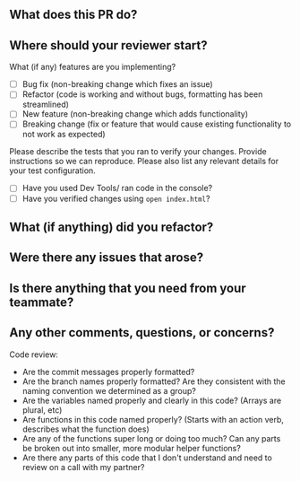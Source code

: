 What does this PR do?
-
Where should your reviewer start?
-
What (if any) features are you implementing?
- [ ] Bug fix (non-breaking change which fixes an issue)
- [ ] Refactor (code is working and without bugs, formatting has been streamlined)
- [ ] New feature (non-breaking change which adds functionality)
- [ ] Breaking change (fix or feature that would cause existing functionality to not work as expected)

Please describe the tests that you ran to verify your changes. Provide instructions so we can reproduce. Please also list any relevant details for your test configuration.

- [ ] Have you used Dev Tools/ ran code in the console?
- [ ] Have you verified changes using `open index.html`?

What (if anything) did you refactor?
-
Were there any issues that arose?
-
Is there anything that you need from your teammate?
-
Any other comments, questions, or concerns?
-
Code review: 
- Are the commit messages properly formatted?
- Are the branch names properly formatted? Are they consistent with the naming convention we determined as a group?
- Are the variables named properly and clearly in this code?
(Arrays are plural, etc)
- Are functions in this code named properly?
(Starts with an action verb, describes what the function does)
- Are any of the functions super long or doing too much? Can any parts be broken out into smaller, more modular helper functions?
- Are there any parts of this code that I don't understand and need to review on a call with my partner?
